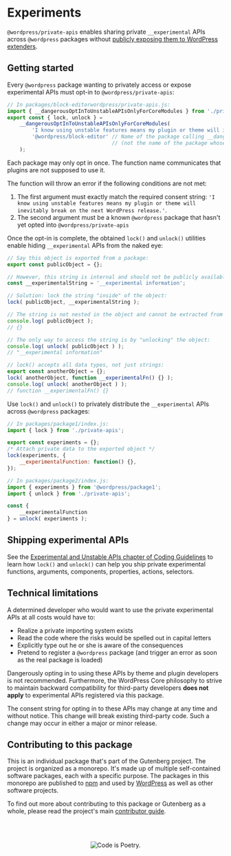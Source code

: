 # Experiments

`@wordpress/private-apis`  enables sharing private `__experimental` APIs across `@wordpress` packages without
[publicly exposing them to WordPress extenders](https://make.wordpress.org/core/2022/08/10/proposal-stop-merging-experimental-apis-from-gutenberg-to-wordpress-core/#respond).

## Getting started

Every `@wordpress` package wanting to privately access or expose experimental APIs must opt-in to `@wordpress/private-apis`:

```js
// In packages/block-editorwordpress/private-apis.js:
import { __dangerousOptInToUnstableAPIsOnlyForCoreModules } from './private-apis';
export const { lock, unlock } =
	__dangerousOptInToUnstableAPIsOnlyForCoreModules(
		'I know using unstable features means my plugin or theme will inevitably break on the next WordPress release.',
		'@wordpress/block-editor' // Name of the package calling __dangerousOptInToUnstableAPIsOnlyForCoreModules,
								  // (not the name of the package whose APIs you want to access)
	);
```

Each package may only opt in once. The function name communicates that plugins are not supposed to use it.

The function will throw an error if the following conditions are not met:

1. The first argument must exactly match the required consent string: `'I know using unstable features means my plugin or theme will inevitably break on the next WordPress release.'`. 
2. The second argument must be a known `@wordpress` package that hasn't yet opted into `@wordpress/private-apis`

Once the opt-in is complete, the obtained `lock()` and `unlock()` utilities enable hiding `__experimental` APIs from the naked eye:

```js
// Say this object is exported from a package:
export const publicObject = {};

// However, this string is internal and should not be publicly available:
const __experimentalString = '__experimental information';

// Solution: lock the string "inside" of the object:
lock( publicObject, __experimentalString );

// The string is not nested in the object and cannot be extracted from it:
console.log( publicObject );
// {}

// The only way to access the string is by "unlocking" the object:
console.log( unlock( publicObject ) );
// "__experimental information"

// lock() accepts all data types, not just strings:
export const anotherObject = {};
lock( anotherObject, function __experimentalFn() {} );
console.log( unlock( anotherObject ) );
// function __experimentalFn() {}
```

Use `lock()` and `unlock()` to privately distribute the `__experimental` APIs across `@wordpress` packages:

```js
// In packages/package1/index.js:
import { lock } from './private-apis';

export const experiments = {};
/* Attach private data to the exported object */
lock(experiments, {
	__experimentalFunction: function() {},
});

// In packages/package2/index.js:
import { experiments } from '@wordpress/package1';
import { unlock } from './private-apis';

const {
	__experimentalFunction
} = unlock( experiments );
```

## Shipping experimental APIs

See the [Experimental and Unstable APIs chapter of Coding Guidelines](/docs/contributors/code/coding-guidelines.md) to learn how `lock()` and `unlock()` can help
you ship private experimental functions, arguments, components, properties, actions, selectors.

## Technical limitations

A determined developer who would want to use the private experimental APIs at all costs would have to:

-   Realize a private importing system exists
-   Read the code where the risks would be spelled out in capital letters
-   Explicitly type out he or she is aware of the consequences
-   Pretend to register a `@wordpress` package (and trigger an error as soon as the real package is loaded)

Dangerously opting in to using these APIs by theme and plugin developers is not recommended. Furthermore, the WordPress Core philosophy to strive to maintain backward compatibility for third-party developers **does not apply** to experimental APIs registered via this package.

The consent string for opting in to these APIs may change at any time and without notice. This change will break existing third-party code. Such a change may occur in either a major or minor release.

## Contributing to this package

This is an individual package that's part of the Gutenberg project. The project is organized as a monorepo. It's made up of multiple self-contained software packages, each with a specific purpose. The packages in this monorepo are published to [npm](https://www.npmjs.com/) and used by [WordPress](https://make.wordpress.org/core/) as well as other software projects.

To find out more about contributing to this package or Gutenberg as a whole, please read the project's main [contributor guide](https://github.com/WordPress/gutenberg/tree/HEAD/CONTRIBUTING.md).

<br /><br /><p align="center"><img src="https://s.w.org/style/images/codeispoetry.png?1" alt="Code is Poetry." /></p>
